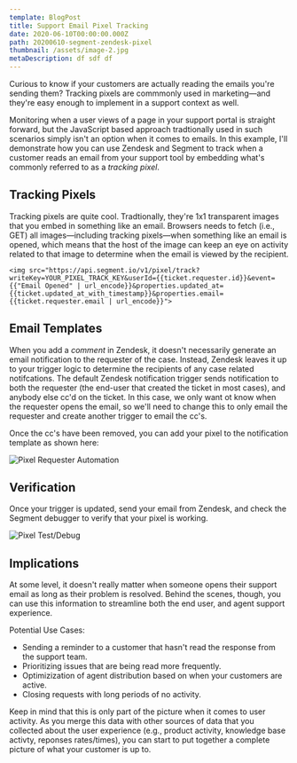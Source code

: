 ```yaml
---
template: BlogPost
title: Support Email Pixel Tracking
date: 2020-06-10T00:00:00.000Z
path: 20200610-segment-zendesk-pixel
thumbnail: /assets/image-2.jpg
metaDescription: df sdf df
---
```


Curious to know if your customers are actually reading the emails you're sending them? Tracking pixels are commmonly used in marketing—and they're easy enough to implement in a support context as well. 

<!-- end -->

Monitoring when a user views of a page in your support portal is straight forward, but the JavaScript based approach tradtionally used in such scenarios simply isn't an option when it comes to emails. In this example, I'll demonstrate how you can use Zendesk and Segment to track when a customer reads an email from your support tool by embedding what's commonly referred to as a _tracking pixel_. 

## Tracking Pixels

Tracking pixels are quite cool. Tradtionally, they're 1x1 transparent images that you embed in something like an email. Browsers needs to fetch (i.e., GET) all images—including tracking pixels—when something like an email is opened, which means that the host of the image can keep an eye on activity related to that image to determine when the email is viewed by the recipient.  


```markup
<img src="https://api.segment.io/v1/pixel/track?writeKey=YOUR_PIXEL_TRACK_KEY&userId={{ticket.requester.id}}&event={{"Email Opened" | url_encode}}&properties.updated_at={{ticket.updated_at_with_timestamp}}&properties.email={{ticket.requester.email | url_encode}}">
```

## Email Templates

When you add a _comment_ in Zendesk, it doesn't necessarily generate an email notification to the requester of the case. Instead, Zendesk leaves it up to your trigger logic to determine the recipients of any case related notifcations. The default Zendesk notification trigger sends  notification to both the requester (the end-user that created the ticket in most cases), and anybody else cc'd on the ticket. In this case, we only want ot know when the requester opens the email, so we'll need to change this to only email the requester and create another trigger to email the cc's. 

Once the cc's have been removed, you can add your pixel to the notification template as shown here: 

![Pixel Requester Automation](./assets/pixel_requester_automation.png)

## Verification

Once your trigger is updated, send your email from Zendesk, and check the Segment debugger to verify that your pixel is working. 

![Pixel Test/Debug](./assets/pixel_test_debug.gif)

## Implications

At some level, it doesn't really matter when someone opens their support email as long as their problem is resolved. Behind the scenes, though, you can use this information to streamline both the end user, and agent support experience. 

Potential Use Cases:
- Sending a reminder to a customer that hasn't read the response from the support team. 
- Prioritizing issues that are being read more frequently.
- Optimizization of agent distribution based on when your customers are active. 
- Closing requests with long periods of no activity. 

Keep in mind that this is only part of the picture when it comes to user activity. As you merge this data with other sources of data that you collected about the user experience (e.g., product activity, knowledge base activty, reponses rates/times), you can start to put together a complete picture of what your customer is up to. 